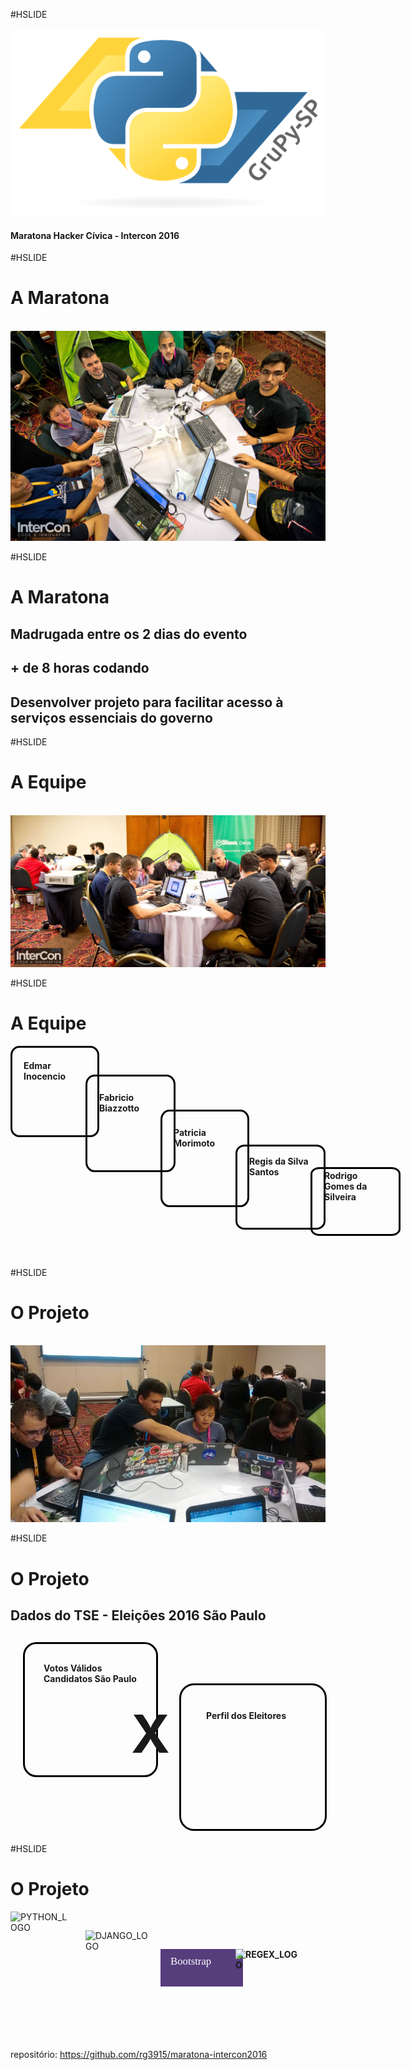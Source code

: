 #HSLIDE

![LOGO](maratona_intercon2016/core/static/images/logo-grupy.png)

#### Maratona Hacker Cívica - Intercon 2016

#HSLIDE

# <b>A Maratona</b>

<br>
<img src="maratona_intercon2016/core/static/images/maratona_hacker_03.jpg" />


#HSLIDE

# <b>A Maratona</b>

## <span class="fragment" data-fragment-index="1" data-autoslide="2000">Madrugada entre os 2 dias do evento</span>
## <span class="fragment" data-fragment-index="2" data-autoslide="2000">+ de 8 horas codando</span>
## <span class="fragment" data-fragment-index="3" data-autoslide="2000">Desenvolver projeto para facilitar acesso à serviços essenciais do governo</span>


#HSLIDE

# <b>A Equipe</b>

<br>
<img src="maratona_intercon2016/core/static/images/maratona_hacker_04.jpg" />


#HSLIDE

# <b>A Equipe</b>

<span style="display: block;
             margin: 0px;
             border: 3px solid #000000;
             border-radius: 10%;
             padding: 20px 18px;
             height: 100px;
             width: 100px;
             position: relative;">
             <b>
             Edmar Inocencio
             </b>
</span>
<span style="display: block;
             margin: -100px;
             border: 3px solid #000000;
             border-radius: 10%;
             padding: 25px 19px;
             height: 100px;
             width: 100px;
             position: relative;
             left: 220px">
             <b>
             Fabricio Biazzotto
             </b>
</span>
<span style="display: block;
             margin: -100px 10px;
             border: 3px solid #000000;
             border-radius: 10%;
             padding: 25px 18px;
             height: 100px;
             width: 100px;
             position: relative;
             left: 230px">
             <b>
             Patricia Morimoto
             </b>
</span>
<span style="display: block;
             margin: -100px 10px;
             border: 3px solid #000000;
             border-radius: 10%;
             padding: 15px 19px;
             height: 100px;
             width: 100px;
             position: relative;
             left: 350px">
             <b>
             Regis da Silva Santos
             </b>
</span>
<span style="display: block;
             margin: -100px 120px 50px;
             border: 3px solid #000000;
             border-radius: 10%;
             padding: 2px 19px;
             height: 100px;
             width: 100px;
             position: relative;
             left: 360px">
             <b>
             Rodrigo Gomes da Silveira
             </b>
</span>


#HSLIDE

# <b>O Projeto</b>

<br>
<img src="maratona_intercon2016/core/static/images/maratona_hacker_01.jpg" />


#HSLIDE

# <b>O Projeto</b>

## <span class="fragment" data-fragment-index="1" data-autoslide="2000">Dados do TSE - Eleições 2016 São Paulo</span>

<span style="display: block;
             margin: 30px 50px;
             border: 3px solid #000000;
             border-radius: 10%;
             padding: 30px 30px;
             height: 150px;
             width: 150px;
             position: relative;
             left: -30px">
             <b>
             Votos Válidos Candidatos São Paulo
             </b>
</span>
<span style="display: block;
             margin: -150px 10px;
             padding: -10px 20px;
             height: 100px;
             width: 100px;
             position: relative;
             font-size: 6em;
             left: 183px">
             <b>
             X
             </b>
</span>
<span style="display: block;
             margin: 20px 350px;
             border: 3px solid #000000;
             border-radius: 10%;
             padding: 40px 40px;
             height: 150px;
             width: 150px;
             position: relative;
             left: -80px">
             <b>
             Perfil dos Eleitores
             </b>
</span>


#HSLIDE

# <b>O Projeto</b>

<span style="display: block;
             margin: 0px;
             height: 100px;
             width: 100px;
             position: relative;">
             ![PYTHON_LOGO](https://www.python.org/static/community_logos/python-powered-h-100x130.png)
</span>
<span style="display: block;
             margin: -100px;
             padding: 30px 0px 0px;
             height: 100px;
             width: 100px;
             position: relative;
             left: 220px">
             ![DJANGO_LOGO](https://www.djangoproject.com/s/img/logos/django-logo-negative.png)
</span>
<span style="display: block;
             margin: 30px 10px;
             background-color: #563d7c;
             padding: 10px 16px 0px;
             height: 50px;
             width: 100px;
             position: relative;
             left: 230px">
             <span style="font-family: 'Helvetica Neue Bold'; font-size: 1.2em; color: #ffffff;">
              Bootstrap
             </span>
</span>
<span style="display: block;
             margin: -100px 10px 50px;
             padding: 10px 0px;
             height: 100px;
             width: 100px;
             position: relative;
             left: 350px">
             <b>
             ![REGEX_LOGO](https://hackr.io/tutorials/learn-regular-expressions-regex/regular-expressions-regex_logo)
             </b>
</span>

repositório: https://github.com/rg3915/maratona-intercon2016
<br>
